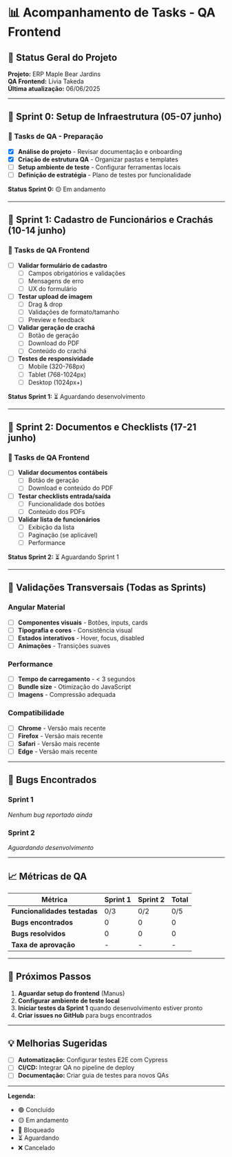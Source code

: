 # 📊 Acompanhamento de Tasks - QA Frontend

## 🎯 Status Geral do Projeto

**Projeto:** ERP Maple Bear Jardins  
**QA Frontend:** Lívia Takeda  
**Última atualização:** 06/06/2025

---

## 📅 Sprint 0: Setup de Infraestrutura (05-07 junho)

### 🔧 Tasks de QA - Preparação
- [x] **Análise do projeto** - Revisar documentação e onboarding
- [x] **Criação de estrutura QA** - Organizar pastas e templates
- [ ] **Setup ambiente de teste** - Configurar ferramentas locais
- [ ] **Definição de estratégia** - Plano de testes por funcionalidade

**Status Sprint 0:** 🟡 Em andamento

---

## 📅 Sprint 1: Cadastro de Funcionários e Crachás (10-14 junho)

### 🧪 Tasks de QA Frontend
- [ ] **Validar formulário de cadastro**
  - [ ] Campos obrigatórios e validações
  - [ ] Mensagens de erro
  - [ ] UX do formulário
  
- [ ] **Testar upload de imagem**
  - [ ] Drag & drop
  - [ ] Validações de formato/tamanho
  - [ ] Preview e feedback
  
- [ ] **Validar geração de crachá**
  - [ ] Botão de geração
  - [ ] Download do PDF
  - [ ] Conteúdo do crachá
  
- [ ] **Testes de responsividade**
  - [ ] Mobile (320-768px)
  - [ ] Tablet (768-1024px)
  - [ ] Desktop (1024px+)

**Status Sprint 1:** ⏳ Aguardando desenvolvimento

---

## 📅 Sprint 2: Documentos e Checklists (17-21 junho)

### 🧪 Tasks de QA Frontend
- [ ] **Validar documentos contábeis**
  - [ ] Botão de geração
  - [ ] Download e conteúdo do PDF
  
- [ ] **Testar checklists entrada/saída**
  - [ ] Funcionalidade dos botões
  - [ ] Conteúdo dos PDFs
  
- [ ] **Validar lista de funcionários**
  - [ ] Exibição da lista
  - [ ] Paginação (se aplicável)
  - [ ] Performance

**Status Sprint 2:** ⏳ Aguardando Sprint 1

---

## 🎨 Validações Transversais (Todas as Sprints)

### Angular Material
- [ ] **Componentes visuais** - Botões, inputs, cards
- [ ] **Tipografia e cores** - Consistência visual
- [ ] **Estados interativos** - Hover, focus, disabled
- [ ] **Animações** - Transições suaves

### Performance
- [ ] **Tempo de carregamento** - < 3 segundos
- [ ] **Bundle size** - Otimização do JavaScript
- [ ] **Imagens** - Compressão adequada

### Compatibilidade
- [ ] **Chrome** - Versão mais recente
- [ ] **Firefox** - Versão mais recente
- [ ] **Safari** - Versão mais recente
- [ ] **Edge** - Versão mais recente

---

## 🐛 Bugs Encontrados

### Sprint 1
*Nenhum bug reportado ainda*

### Sprint 2
*Aguardando desenvolvimento*

---

## 📈 Métricas de QA

| Métrica | Sprint 1 | Sprint 2 | Total |
|---------|----------|----------|-------|
| **Funcionalidades testadas** | 0/3 | 0/2 | 0/5 |
| **Bugs encontrados** | 0 | 0 | 0 |
| **Bugs resolvidos** | 0 | 0 | 0 |
| **Taxa de aprovação** | - | - | - |

---

## 📝 Próximos Passos

1. **Aguardar setup do frontend** (Manus)
2. **Configurar ambiente de teste local**
3. **Iniciar testes da Sprint 1** quando desenvolvimento estiver pronto
4. **Criar issues no GitHub** para bugs encontrados

---

## 💡 Melhorias Sugeridas

- [ ] **Automatização:** Configurar testes E2E com Cypress
- [ ] **CI/CD:** Integrar QA no pipeline de deploy
- [ ] **Documentação:** Criar guia de testes para novos QAs

---

**Legenda:**
- 🟢 Concluído
- 🟡 Em andamento  
- 🔴 Bloqueado
- ⏳ Aguardando
- ❌ Cancelado

